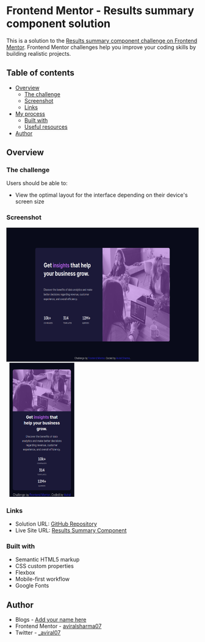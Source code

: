 # Frontend Mentor - Results summary component solution

This is a solution to the [Results summary component challenge on Frontend Mentor](https://www.frontendmentor.io/challenges/results-summary-component-CE_K6s0maV). Frontend Mentor challenges help you improve your coding skills by building realistic projects.

## Table of contents

- [Overview](#overview)
  - [The challenge](#the-challenge)
  - [Screenshot](#screenshot)
  - [Links](#links)
- [My process](#my-process)
  - [Built with](#built-with)
  - [Useful resources](#useful-resources)
- [Author](#author)

## Overview

### The challenge

Users should be able to:

- View the optimal layout for the interface depending on their device's screen size

### Screenshot

<img src="./screenshots/desktop-screenshot.png" alt="Alt Text" width="650" height="350">
&nbsp;
<img src="./screenshots/mobile-screenshot.png" alt="Alt Text" width="170" height="350">

### Links

- Solution URL: [GitHub Repository](https://github.com/aviralsharma07/stats-preview-card-component)
- Live Site URL: [Results Summary Component](https://stats-preview-card-component-avi.netlify.app/)

### Built with

- Semantic HTML5 markup
- CSS custom properties
- Flexbox
- Mobile-first workflow
- Google Fonts

## Author

- Blogs - [Add your name here](https://hashnode.com/@aviralsharma)
- Frontend Mentor - [aviralsharma07](https://www.frontendmentor.io/profile/aviralsharma07)
- Twitter - [\_aviral07](https://www.twitter.com/_aviral07)
